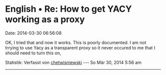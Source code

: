 English • Re: How to get YACY working as a proxy
================================================

Date: 2014-03-30 06:56:08

OK, I tried that and now it works. This is poorly documented. I am not
trrying to use Yacy as a transparent proxy so it never occured to me
that I should need to turn this on,

Statistik: Verfasst von
[chetwisniewski](http://forum.yacy-websuche.de/memberlist.php?mode=viewprofile&u=9381)
--- So Mär 30, 2014 5:56 am

------------------------------------------------------------------------
